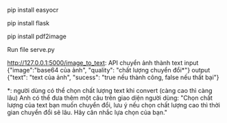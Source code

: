 pip install easyocr

pip install flask

pip install pdf2image

Run file serve.py

http://127.0.0.1:5000/image_to_text: API chuyển ảnh thành text
input {"image":"base64 của ảnh", "quality": "chất lượng chuyển đổi*"}
output {"text": "text của ảnh", "sucess": "true nếu thành công, false nếu thất bại"}

*: người dùng có thể chọn chất lượng text khi convert (càng cao thì càng lâu)
Anh có thể đưa thêm một câu trên giao diện người dùng: "Chọn chất lượng của text bạn 
muốn chuyển đổi, lưu ý nếu chọn chất lượng cao thì thời gian chuyển đổi sẽ lâu. Hãy 
cân nhắc lựa chọn của bạn."

